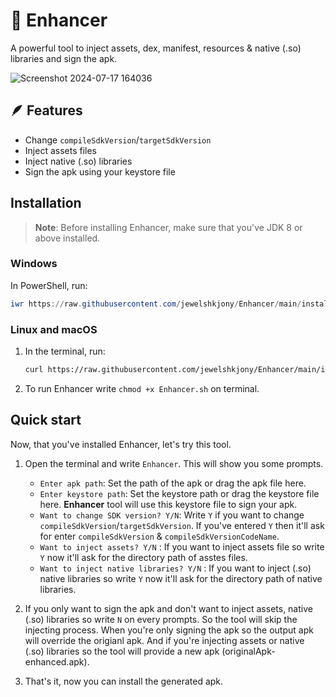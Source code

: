 # 🔦 Enhancer
A powerful tool to inject assets, dex, manifest, resources & native (.so) libraries and sign the apk.

![Screenshot 2024-07-17 164036](https://github.com/user-attachments/assets/388e7ec6-38f3-456b-a31e-89e0d2f0b0f4)

## 🪶 Features
* Change `compileSdkVersion`/`targetSdkVersion`
* Inject assets files
* Inject native (.so) libraries
* Sign the apk using your keystore file

## Installation
> **Note**: Before installing Enhancer, make sure that you've JDK 8 or above installed.

### Windows
In PowerShell, run:
```ps1
iwr https://raw.githubusercontent.com/jewelshkjony/Enhancer/main/install2.ps1 -useb | iex
```

### Linux and macOS
1. In the terminal, run:

    ```sh
    curl https://raw.githubusercontent.com/jewelshkjony/Enhancer/main/install2.sh -fsSL | sh
    ```

2. To run Enhancer write `chmod +x Enhancer.sh` on terminal.

## Quick start
Now, that you've installed Enhancer, let's try this tool.

1. Open the terminal and write `Enhancer`.
This will show you some prompts.
    - `Enter apk path`: Set the path of the apk or drag the apk file here.
    - `Enter keystore path`: Set the keystore path or drag the keystore file here. <b>Enhancer</b> tool will use this keystore file to sign your apk.
    - `Want to change SDK version? Y/N`: Write `Y` if you want to change `compileSdkVersion`/`targetSdkVersion`. If you've entered `Y` then it'll ask for enter `compileSdkVersion` & `compileSdkVersionCodeName`.
    - `Want to inject assets? Y/N` : If you want to inject assets file so write `Y` now it'll ask for the directory path of asstes files.
    - `Want to inject native libraries? Y/N` : If you want to inject (.so) native libraries so write `Y` now it'll ask for the directory path of native libraries.

3. If you only want to sign the apk and don't want to inject assets, native (.so) libraries so write `N` on every prompts. So the tool will skip the injecting process. When you're only signing the apk so the output apk will override the origianl apk. And if you're injecting assets or native (.so) libraries so the tool will provide a new apk (originalApk-enhanced.apk).

4. That's it, now you can install the generated apk.

